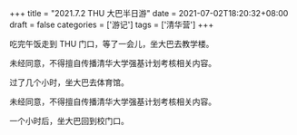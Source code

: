 +++
title = "2021.7.2 THU 大巴半日游"
date = 2021-07-02T18:20:32+08:00
draft = false
categories = ['游记']
tags = ['清华营']
+++

吃完午饭走到 THU 门口，等了一会儿，坐大巴去教学楼。

<!--more-->

未经同意，不得擅自传播清华大学强基计划考核相关内容。

过了几个小时，坐大巴去体育馆。

未经同意，不得擅自传播清华大学强基计划考核相关内容。

一个小时后，坐大巴回到校门口。
